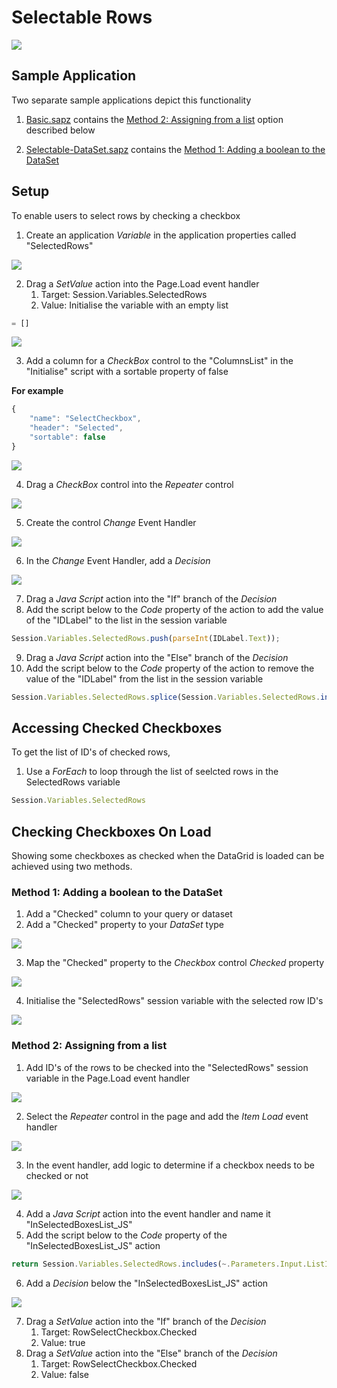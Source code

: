 # Selectable Rows

![](images/SelectedRowsView.gif)

## Sample Application
Two separate sample applications depict this functionality
1. [Basic.sapz](Stadium6/Basic.sapz?raw=true) contains the [Method 2: Assigning from a list](#method-2-assigning-from-a-list) option described below

2. [Selectable-DataSet.sapz](Stadium6/Selectable-DataSet.sapz?raw=true) contains the [Method 1: Adding a boolean to the DataSet](#method-1-adding-a-boolean-to-the-dataset)

## Setup

To enable users to select rows by checking a checkbox

1. Create an application *Variable* in the application properties called "SelectedRows"

![](images/CreateSessionVar.png)

2. Drag a *SetValue* action into the Page.Load event handler
   1. Target: Session.Variables.SelectedRows
   2. Value: Initialise the variable with an empty list
```javascript
= []
```

![](images/RowSelectInitEmptyList.png)

3. Add a column for a *CheckBox* control to the "ColumnsList" in the "Initialise" script with a sortable property of false

**For example**
```javascript
{
	"name": "SelectCheckbox",
	"header": "Selected",
	"sortable": false
}
```

![](images/ColumnsListAdd.png)

4. Drag a *CheckBox* control into the *Repeater* control

![](images/CheckBoxControl.png)

5. Create the control *Change* Event Handler

![](images/RowSelectChangeEvent.png)

6. In the *Change* Event Handler, add a *Decision*

![](images/RowSelectDecision.png)

7. Drag a *Java Script* action into the "If" branch of the *Decision*
8. Add the script below to the *Code* property of the action to add the value of the "IDLabel" to the list in the session variable

```javascript
Session.Variables.SelectedRows.push(parseInt(IDLabel.Text));
```

9. Drag a *Java Script* action into the "Else" branch of the *Decision*
10. Add the script below to the *Code* property of the action to remove the value of the "IDLabel" from the list in the session variable

```javascript
Session.Variables.SelectedRows.splice(Session.Variables.SelectedRows.indexOf(parseInt(IDLabel.Text)), 1);
```

## Accessing Checked Checkboxes
To get the list of ID's of checked rows, 

1. Use a *ForEach* to loop through the list of seelcted rows in the SelectedRows variable
```javascript
Session.Variables.SelectedRows
```

## Checking Checkboxes On Load

Showing some checkboxes as checked when the DataGrid is loaded can be achieved using two methods. 

### Method 1: Adding a boolean to the DataSet

1. Add a "Checked" column to your query or dataset
2. Add a "Checked" property to your *DataSet* type

![](images/CheckedInDataType.png)

3. Map the "Checked" property to the *Checkbox* control *Checked* property

![](images/CheckedMappedToCheckboxProp.png)

4. Initialise the "SelectedRows" session variable with the selected row ID's

![](images/SetSelectedSessionVar.png)

### Method 2: Assigning from a list

1. Add ID's of the rows to be checked into the "SelectedRows" session variable in the Page.Load event handler

![](images/SetSelectedSessionVar.png)

2. Select the *Repeater* control in the page and add the *Item Load* event handler

![](images/RepeaterItemLoadEventHandlerCreate.png)

3. In the event handler, add logic to determine if a checkbox needs to be checked or not

![](images/RepItemAddEventHandlerActions.png)

4. Add a *Java Script* action into the event handler and name it "InSelectedBoxesList_JS"
5. Add the script below to the *Code* property of the "InSelectedBoxesList_JS" action

```javascript
return Session.Variables.SelectedRows.includes(~.Parameters.Input.ListItem.ID);
```

6. Add a *Decision* below the "InSelectedBoxesList_JS" action

![](images/CheckedBoxesDecision.png)

7. Drag a *SetValue* action into the "If" branch of the *Decision*
   1. Target: RowSelectCheckbox.Checked
   2. Value: true
8. Drag a *SetValue* action into the "Else" branch of the *Decision*
   1. Target: RowSelectCheckbox.Checked
   2. Value: false

